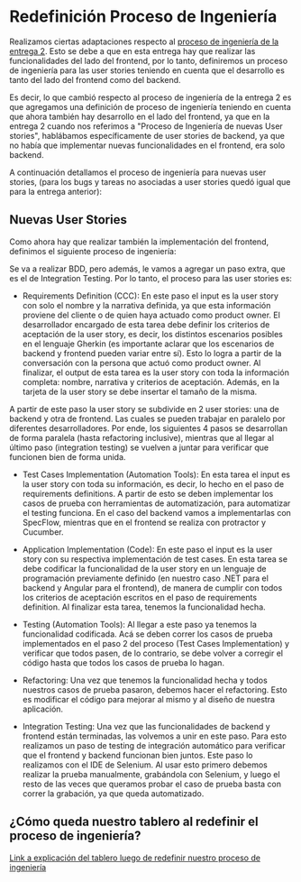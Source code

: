 # Redefinición Proceso de Ingeniería

Realizamos ciertas adaptaciones respecto al [proceso de ingeniería de la entrega 2](https://github.com/fernandasecinaro/Diaz-RodriguezSotto-Secinaro/blob/develop/Entregas/Entrega%202/Redefinición%20Proceso%20Ingenier%C3%ADa/Redefinición%20Proceso%20Ingenieria.md). Esto se debe a que en esta entrega hay que realizar las funcionalidades del lado del frontend, por lo tanto, definiremos un proceso de ingeniería para las user stories teniendo en cuenta que el desarrollo es tanto del lado del frontend como del backend.

Es decir, lo que cambió respecto al proceso de ingeniería de la entrega 2 es que agregamos una definición de proceso de ingeniería teniendo en cuenta que ahora también hay desarrollo en el lado del frontend, ya que en la entrega 2 cuando nos referimos a "Proceso de Ingeniería de nuevas User stories", hablábamos específicamente de user stories de backend, ya que no había que implementar nuevas funcionalidades en el frontend, era solo backend. 

A continuación detallamos el proceso de ingeniería para nuevas user stories, (para los bugs y tareas no asociadas a user stories quedó igual que para la entrega anterior):

## Nuevas User Stories

Como ahora hay que realizar también la implementación del frontend, definimos el siguiente proceso de ingeniería:

Se va a realizar BDD, pero además, le vamos a agregar un paso extra, que es el de Integration Testing. Por lo tanto, el proceso para las user stories es:

- Requirements Definition (CCC): En este paso el input es la user story con solo el nombre y la narrativa definida, ya que esta información proviene del cliente o de quien haya actuado como product owner. El desarrollador encargado de esta tarea debe definir los criterios de aceptación de la user story, es decir, los distintos escenarios posibles en el lenguaje Gherkin (es importante aclarar que los escenarios de backend y frontend pueden variar entre sí). Esto lo logra a partir de la conversación con la persona que actuó como product owner. Al finalizar, el output de esta tarea es la user story con toda la información completa: nombre, narrativa y criterios de aceptación. Además, en la tarjeta de la user story se debe insertar el tamaño de la misma.

A partir de este paso la user story se subdivide en 2 user stories: una de backend y otra de frontend. Las cuales se pueden trabajar en paralelo por diferentes desarrolladores. Por ende, los siguientes 4 pasos se desarrollan de forma paralela (hasta refactoring inclusive), mientras que al llegar al último paso (integration testing) se vuelven a juntar para verificar que funcionen bien de forma unida.

- Test Cases Implementation (Automation Tools): En esta tarea el input es la user story con toda su información, es decir, lo hecho en el paso de requirements definitions. A partir de esto se deben implementar los casos de prueba con herramientas de automatización, para automatizar el testing funciona. En el caso del backend vamos a implementarlas con SpecFlow, mientras que en el frontend se realiza con protractor y Cucumber.

- Application Implementation (Code): En este paso el input es la user story con su respectiva implementación de test cases. En esta tarea se debe codificar la funcionalidad de la user story en un lenguaje de programación previamente definido (en nuestro caso .NET para el backend y Angular para el frontend), de manera de cumplir con todos los criterios de aceptación escritos en el paso de requirements definition. Al finalizar esta tarea, tenemos la funcionalidad hecha.

- Testing (Automation Tools): Al llegar a este paso ya tenemos la funcionalidad codificada. Acá se deben correr los casos de prueba implementados en el paso 2 del proceso (Test Cases Implementation) y verificar que todos pasen, de lo contrario, se debe volver a corregir el código hasta que todos los casos de prueba lo hagan.

- Refactoring: Una vez que tenemos la funcionalidad hecha y todos nuestros casos de prueba pasaron, debemos hacer el refactoring. Esto es modificar el código para mejorar al mismo y al diseño de nuestra aplicación.

- Integration Testing: Una vez que las funcionalidades de backend y frontend están terminadas, las volvemos a unir en este paso. Para esto realizamos un paso de testing de integración automático para verificar que el frontend y backend funcionan bien juntos. Este paso lo realizamos con el IDE de Selenium. Al usar esto primero debemos realizar la prueba manualmente, grabándola con Selenium, y luego el resto de las veces que queramos probar el caso de prueba basta con correr la grabación, ya que queda automatizado.

## ¿Cómo queda nuestro tablero al redefinir el proceso de ingeniería?

[Link a explicación del tablero luego de redefinir nuestro proceso de ingeniería](https://github.com/fernandasecinaro/Diaz-RodriguezSotto-Secinaro/blob/develop/Entregas/Entrega%203/Tablero/Tablero%20-%20Version%202.md)


